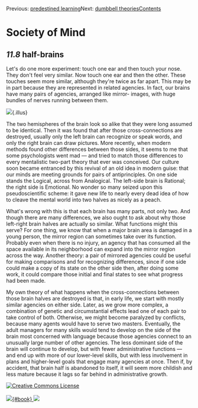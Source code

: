 <div class="chapnav">

<span class="prev">Previous: [predestined
learning](./som-11.7.html)</span><span class="next">Next: [dumbbell
theories](./som-11.9.html)</span><span
class="contents">[Contents](index.html)</span>
<div class="titlebar">

Society of Mind
===============

</div>

</div>

*11.8* half-brains
------------------

Let's do one more experiment: touch one ear and then touch your nose.
They don't feel very similar. Now touch one ear and then the other.
These touches seem more similar, although they're twice as far apart.
This may be in part because they are represented in related agencies. In
fact, our brains have many pairs of agencies, arranged like mirror-
images, with huge bundles of nerves running between them.

![](./illus/ch11/11-3.png){.illus}

The two hemispheres of the brain look so alike that they were long
assumed to be identical. Then it was found that after those
cross-connections are destroyed, usually only the left brain can
recognize or speak words, and only the right brain can draw pictures.
More recently, when modern methods found other differences between those
sides, it seems to me that some psychologists went mad — and tried to
match those differences to every mentalistic two-part theory that ever
was conceived. Our culture soon became entranced by this revival of an
old idea in modern guise: that our minds are meeting grounds for pairs
of antiprinciples. On one side stands the Logical, across from
Analogical. The left-side brain is Rational; the right side is
Emotional. No wonder so many seized upon this pseudoscientific scheme:
it gave new life to nearly every dead idea of how to cleave the mental
world into two halves as nicely as a peach.

What's wrong with this is that each brain has many parts, not only two.
And though there are many differences, we also ought to ask about why
those left-right brain halves are actually so similar. What functions
might this serve? For one thing, we know that when a major brain area is
damaged in a young person, the mirror region can sometimes take over its
function. Probably even when there is no injury, an agency that has
consumed all the space available in its neighborhood can expand into the
mirror region across the way. Another theory: a pair of mirrored
agencies could be useful for making comparisons and for recognizing
differences, since if one side could make a copy of its state on the
other side then, after doing some work, it could compare those initial
and final states to see what progress had been made.

My own theory of what happens when the cross-connections between those
brain halves are destroyed is that, in early life, we start with mostly
similar agencies on either side. Later, as we grow more complex, a
combination of genetic and circumstantial effects lead one of each pair
to take control of both. Otherwise, we might become paralyzed by
conflicts, because many agents would have to serve two masters.
Eventually, the adult managers for many skills would tend to develop on
the side of the brain most concerned with language because those
agencies connect to an unusually large number of other agencies. The
less dominant side of the brain will continue to develop, but with fewer
administrative functions — and end up with more of our lower-level
skills, but with less involvement in plans and higher-level goals that
engage many agencies at once. Then if, by accident, that brain half is
abandoned to itself, it will seem more childish and less mature because
it lags so far behind in administrative growth.

<div class="footer">

[![Creative Commons
License](http://i.creativecommons.org/l/by-nc-sa/3.0/80x15.png)](http://creativecommons.org/licenses/by-nc-sa/3.0/deed.en_US)\
\
[![](./images/som_book.jpeg){#book}
![](./images/a_logo_17.gif)](http://www.amazon.com/gp/product/0671657135?ie=UTF8&camp=1789&creativeASIN=0671657135&linkCode=xm2&tag=marvinminsky)

</div>
